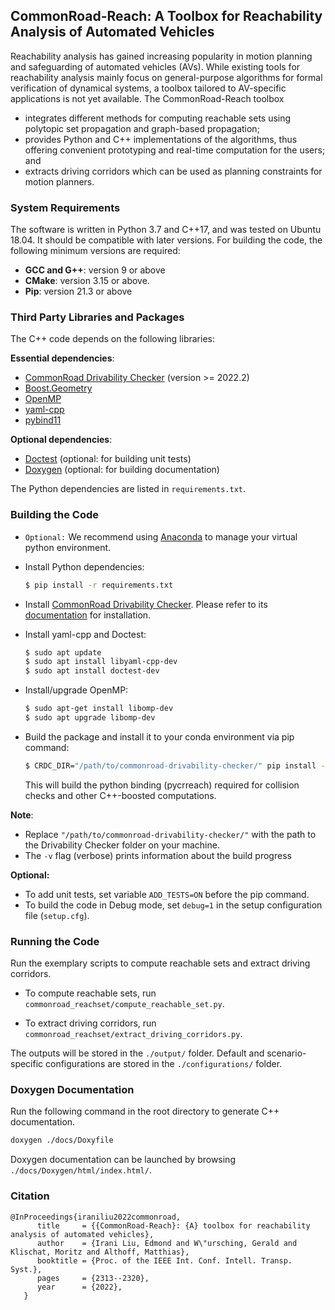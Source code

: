 ## CommonRoad-Reach: A Toolbox for Reachability Analysis of Automated Vehicles

Reachability analysis has gained increasing popularity in motion planning and safeguarding of automated vehicles (AVs). While existing tools for reachability analysis mainly focus on general-purpose algorithms for formal verification of dynamical systems, a toolbox tailored to AV-specific applications is not yet available. The CommonRoad-Reach toolbox

- integrates different methods for computing reachable sets using polytopic set propagation and graph-based propagation;
- provides Python and C++ implementations of the algorithms, thus offering convenient prototyping and real-time computation for the users; and
- extracts driving corridors which can be used as planning constraints for motion planners.

### System Requirements

The software is written in Python 3.7 and C++17, and was tested on Ubuntu 18.04. It should be compatible with later 
versions. For building the code, the following minimum versions are required:
  * **GCC and G++**: version 9 or above
  * **CMake**: version 3.15 or above.
  * **Pip**: version 21.3 or above


### Third Party Libraries and Packages

The C++ code depends on the following libraries: 

**Essential dependencies**:
* [CommonRoad Drivability Checker](https://commonroad.in.tum.de/drivability-checker) (version >= 2022.2)
* [Boost.Geometry](https://www.boost.org/doc/libs/1_79_0/libs/geometry/doc/html/index.html)
* [OpenMP](https://www.openmp.org/)
* [yaml-cpp](https://github.com/jbeder/yaml-cpp)
* [pybind11](https://github.com/pybind/pybind11)
  

**Optional dependencies**:
* [Doctest](https://github.com/doctest/doctest) (optional: for building unit tests)
* [Doxygen](https://doxygen.nl/) (optional: for building documentation)

The Python dependencies are listed in `requirements.txt`.

### Building the Code

* `Optional:` We recommend using [Anaconda](https://www.anaconda.com/) to manage your virtual python environment.

* Install Python dependencies:

  ```bash
  $ pip install -r requirements.txt
  ```

* Install [CommonRoad Drivability Checker](https://commonroad.in.tum.de/drivability-checker). Please refer to its [documentation](https://commonroad.in.tum.de/docs/commonroad-drivability-checker/sphinx/installation.html) for installation.

* Install yaml-cpp and Doctest:
  ```bash
  $ sudo apt update
  $ sudo apt install libyaml-cpp-dev
  $ sudo apt install doctest-dev
  ```

* Install/upgrade OpenMP:

  ```bash
  $ sudo apt-get install libomp-dev
  $ sudo apt upgrade libomp-dev
  ```

* Build the package and install it to your conda environment via pip command:

  ```bash
  $ CRDC_DIR="/path/to/commonroad-drivability-checker/" pip install -v .
  ```
  This will build the python binding (pycrreach) required for collision checks and other C++-boosted computations.


**Note**: 

  * Replace `"/path/to/commonroad-drivability-checker/"` with the path to the Drivability Checker folder on your machine.
  * The `-v` flag (verbose) prints information about the build progress

**Optional:**

- To add unit tests,  set variable `ADD_TESTS=ON` before the pip command.
- To build the code in Debug mode, set `debug=1` in the setup configuration file (`setup.cfg`).

### Running the Code

Run the exemplary scripts to compute reachable sets and extract driving corridors.

* To compute reachable sets, run ``commonroad_reachset/compute_reachable_set.py``.

- To extract driving corridors, run ``commonroad_reachset/extract_driving_corridors.py``.

The outputs will be stored in the ``./output/`` folder. Default and scenario-specific configurations are stored in the ``./configurations/`` folder.

### Doxygen Documentation

Run the following command in the root directory to generate C++ documentation. 

```bash
doxygen ./docs/Doxyfile
```

Doxygen documentation can be launched by browsing ``./docs/Doxygen/html/index.html/``.

### Citation

```text
@InProceedings{iraniliu2022commonroad,
      title     = {{CommonRoad-Reach}: {A} toolbox for reachability analysis of automated vehicles},
      author    = {Irani Liu, Edmond and W\"ursching, Gerald and Klischat, Moritz and Althoff, Matthias},
      booktitle = {Proc. of the IEEE Int. Conf. Intell. Transp. Syst.},
      pages     = {2313--2320},
      year      = {2022},
   }
```

